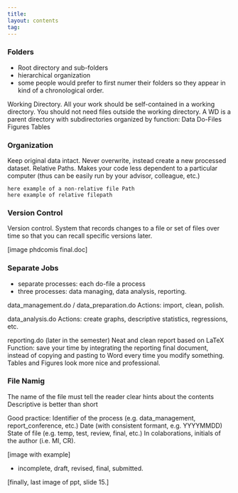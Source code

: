 ```yaml
---
title:
layout: contents
tag:
---
```


### Folders

- Root directory and sub-folders
- hierarchical organization
- some people would prefer to first numer their folders so they appear in kind of a chronological order.

Working Directory. All your work should be self-contained in a working directory. You should not need files outside the working directory. A WD is a parent directory with subdirectories organized by function:
Data
Do-Files
Figures
Tables

### Organization

Keep original data intact. Never overwrite, instead create a new processed dataset.
Relative Paths. Makes your code less dependent to a particular computer (thus can be easily run by your advisor, colleague, etc.)

```
here example of a non-relative file Path
here example of relative filepath
```

### Version Control

Version control. System that records changes to a file or set of files over time so that you can recall specific versions later.

[image phdcomis final.doc]

### Separate Jobs

- separate processes: each do-file a process
- three processes: data managing, data analysis, reporting.

data_management.do / data_preparation.do
Actions: import, clean, polish.

data_analysis.do
Actions: create graphs, descriptive statistics, regressions, etc.

reporting.do (later in the semester)
Neat and clean report based on LaTeX
Function: save your time by integrating the reporting final document, instead of copying and pasting to Word every time you modify something.
Tables and Figures look more nice and professional.

### File Namig

The name of the file must tell the reader clear hints about the contents
Descriptive is better than short

Good practice:
Identifier of the process (e.g. data_management, report_conference, etc.)
Date (with consistent formant, e.g. YYYYMMDD)
State of file (e.g. temp, test, review, final, etc.)
In colaborations, initials of the author (i.e. MI, CR).

[image with example]

- incomplete, draft, revised, final, submitted.

[finally, last image of ppt, slide 15.]
